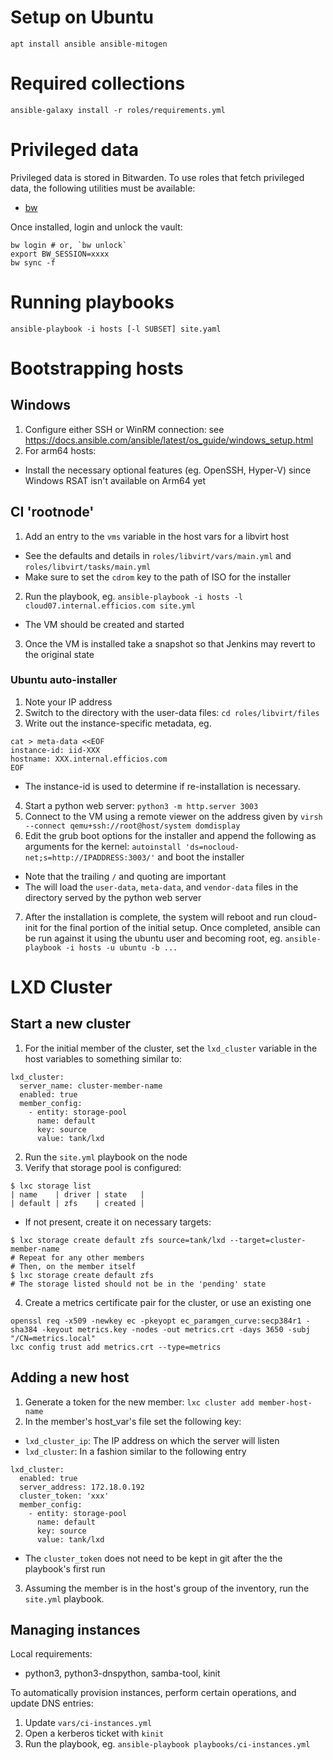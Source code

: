 # Setup on Ubuntu

```
apt install ansible ansible-mitogen
```

# Required collections

```
ansible-galaxy install -r roles/requirements.yml
```

# Privileged data

Privileged data is stored in Bitwarden. To use roles that fetch privileged data,
the following utilities must be available:

* [bw](https://bitwarden.com/help/cli/)

Once installed, login and unlock the vault:

```
bw login # or, `bw unlock`
export BW_SESSION=xxxx
bw sync -f
```

# Running playbooks

```
ansible-playbook -i hosts [-l SUBSET] site.yaml
```

# Bootstrapping hosts

## Windows

1. Configure either SSH or WinRM connection: see https://docs.ansible.com/ansible/latest/os_guide/windows_setup.html
2. For arm64 hosts:
  * Install the necessary optional features (eg. OpenSSH, Hyper-V) since Windows RSAT isn't available on Arm64 yet

## CI 'rootnode'

1. Add an entry to the `vms` variable in the host vars for a libvirt host
  * See the defaults and details in `roles/libvirt/vars/main.yml` and `roles/libvirt/tasks/main.yml`
  * Make sure to set the `cdrom` key to the path of ISO for the installer
2. Run the playbook, eg. `ansible-playbook -i hosts -l cloud07.internal.efficios.com site.yml`
  * The VM should be created and started
3. Once the VM is installed take a snapshot so that Jenkins may revert to the original state

### Ubuntu auto-installer

1. Note your IP address
2. Switch to the directory with the user-data files: `cd roles/libvirt/files`
3. Write out the instance-specific metadata, eg.

```
cat > meta-data <<EOF
instance-id: iid-XXX
hostname: XXX.internal.efficios.com
EOF
```
  * The instance-id is used to determine if re-installation is necessary.
4. Start a python web server: `python3 -m http.server 3003`
5. Connect to the VM using a remote viewer on the address given by `virsh --connect qemu+ssh://root@host/system domdisplay`
6. Edit the grub boot options for the installer and append the following as arguments for the kernel: `autoinstall 'ds=nocloud-net;s=http://IPADDRESS:3003/'` and boot the installer
  * Note that the trailing `/` and quoting are important
  * The will load the `user-data`, `meta-data`, and `vendor-data` files in the directory served by the python web server
7. After the installation is complete, the system will reboot and run cloud-init for the final portion of the initial setup. Once completed, ansible can be run against it using the ubuntu user and becoming root, eg. `ansible-playbook -i hosts -u ubuntu -b ...`

# LXD Cluster

## Start a new cluster

1. For the initial member of the cluster, set the `lxd_cluster` variable in the host variables to something similar to:

```
lxd_cluster:
  server_name: cluster-member-name
  enabled: true
  member_config:
    - entity: storage-pool
      name: default
      key: source
      value: tank/lxd
```

2. Run the `site.yml` playbook on the node
3. Verify that storage pool is configured:

```
$ lxc storage list
| name    | driver | state   |
| default | zfs    | created |
```

  * If not present, create it on necessary targets:

```
$ lxc storage create default zfs source=tank/lxd --target=cluster-member-name
# Repeat for any other members
# Then, on the member itself
$ lxc storage create default zfs
# The storage listed should not be in the 'pending' state
```

4. Create a metrics certificate pair for the cluster, or use an existing one

```
openssl req -x509 -newkey ec -pkeyopt ec_paramgen_curve:secp384r1 -sha384 -keyout metrics.key -nodes -out metrics.crt -days 3650 -subj "/CN=metrics.local"
lxc config trust add metrics.crt --type=metrics
```

## Adding a new host

1. Generate a token for the new member: `lxc cluster add member-host-name`
2. In the member's host_var's file set the following key:
  * `lxd_cluster_ip`: The IP address on which the server will listen
  * `lxd_cluster`: In a fashion similar to the following entry
```
lxd_cluster:
  enabled: true
  server_address: 172.18.0.192
  cluster_token: 'xxx'
  member_config:
    - entity: storage-pool
      name: default
      key: source
      value: tank/lxd
```
  * The `cluster_token` does not need to be kept in git after the the playbook's first run
3. Assuming the member is in the host's group of the inventory, run the `site.yml` playbook.

## Managing instances

Local requirements:

 * python3, python3-dnspython, samba-tool, kinit

To automatically provision instances, perform certain operations, and update DNS entries:

1. Update `vars/ci-instances.yml`
2. Open a kerberos ticket with `kinit`
3. Run the playbook, eg. `ansible-playbook playbooks/ci-instances.yml`
